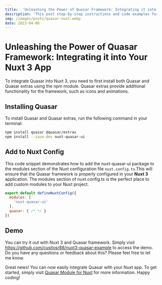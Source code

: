 ```yaml
---
title:  'Unleashing the Power of Quasar Framework: Integrating it into Your Nuxt 3 App'
description: 'This post step-by-step instructions and code examples for implementing the integration, and highlights some of the key benefits and advantages of using Quasar in a Nuxt 3 project.'
img: /images/posts/quasar-nuxt.webp
date: 2023-04-06
---
```

# Unleashing the Power of Quasar Framework: Integrating it into Your Nuxt 3 App

To integrate Quasar into Nuxt 3, you need to first install both Quasar and Quasar extras using the npm module. Quasar extras provide additional functionality for the framework, such as icons and animations.

## Installing Quasar

To install Quasar and Quasar extras, run the following command in your terminal:

``` bash
npm install quasar @quasar/extras
npm install --save-dev nuxt-quasar-ui
```

## Add to Nuxt Config

This code snippet demonstrates how to add the nuxt-quasar-ui package to the modules section of the Nuxt configuration file `nuxt.config.ts`.This will ensure that the Quasar framework is properly configured in your **Nuxt 3** application. The modules section of nuxt.config.ts is the perfect place to add custom modules to your Nuxt project.

```js
export default defineNuxtConfig({
  modules: [
    'nuxt-quasar-ui'
  ],
  quasar: { /* */ }
})
```

## Demo

You can try it out with Nuxt 3 and Quasar framework. Simply visit https://github.com/cusitosr88/nuxt3-quasar-example to access the demo. Do you have any questions or feedback about this? Please feel free to let me know.


Great news! You can now easily integrate Quasar with your Nuxt app. To get started, simply visit [Quasar Module for Nuxt](https://nuxt.com/modules/quasar) for more information. Happy coding!